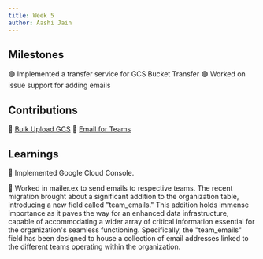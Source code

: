 ```yaml
---
title: Week 5
author: Aashi Jain
---
```


## Milestones

🟢 Implemented a transfer service for GCS Bucket Transfer
🟢 Worked on issue support for adding emails

## Contributions

🏅 [Bulk Upload GCS](https://github.com/glific/glific/pull/2954)
🏅 [Email for Teams](https://github.com/glific/glific/pull/2970)


## Learnings

🎯 Implemented Google Cloud Console.

🎯 Worked in mailer.ex to send emails to respective teams. The recent migration brought about a significant addition to the organization table, introducing a new field called "team_emails." This addition holds immense importance as it paves the way for an enhanced data infrastructure, capable of accommodating a wider array of critical information essential for the organization's seamless functioning. Specifically, the "team_emails" field has been designed to house a collection of email addresses linked to the different teams operating within the organization.



